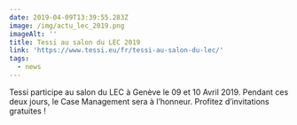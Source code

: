 ```yaml
---
date: 2019-04-09T13:39:55.283Z
image: /img/actu_lec_2019.png
imageAlt: ''
title: Tessi au salon du LEC 2019
link: 'https://www.tessi.eu/fr/tessi-au-salon-du-lec/'
tags:
  - news
---
```


Tessi participe au salon du LEC à Genève le 09 et 10 Avril 2019. Pendant ces deux jours, le Case Management sera à l’honneur. Profitez d’invitations gratuites !
